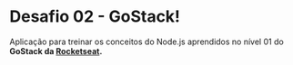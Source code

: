 # Desafio 02 - GoStack!

Aplicação para treinar os conceitos do Node.js aprendidos no nível 01 do <strong>GoStack<strong> da <a href="https://rocketseat.com.br/" title="RocketSeat" target="_blank"><strong>Rocketseat</strong></a>.
